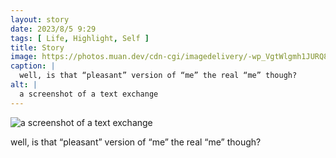 ```yaml
---
layout: story
date: 2023/8/5 9:29
tags: [ Life, Highlight, Self ]
title: Story
image: https://photos.muan.dev/cdn-cgi/imagedelivery/-wp_VgtWlgmh1JURQ8t1mg/4d6c9d68-b620-4160-d536-bb3249776d00/public
caption: |
  well, is that “pleasant” version of “me” the real “me” though?
alt: |
  a screenshot of a text exchange
---
```


![a screenshot of a text exchange](https://photos.muan.dev/cdn-cgi/imagedelivery/-wp_VgtWlgmh1JURQ8t1mg/4d6c9d68-b620-4160-d536-bb3249776d00/public)

well, is that “pleasant” version of “me” the real “me” though?
